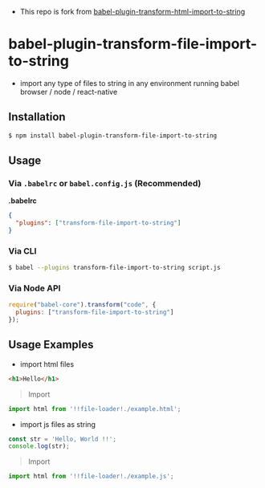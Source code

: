 - This repo is fork from [babel-plugin-transform-html-import-to-string](https://github.com/yeiniel/babel-plugin-transform-html-import-to-string)

# babel-plugin-transform-file-import-to-string

- import any type of files to string in any environment running babel browser / node / react-native 

## Installation

```sh
$ npm install babel-plugin-transform-file-import-to-string
```
## Usage

### Via `.babelrc` or `babel.config.js` (Recommended)

**.babelrc**

```json
{
  "plugins": ["transform-file-import-to-string"]
}
```

### Via CLI

```sh
$ babel --plugins transform-file-import-to-string script.js
```

### Via Node API

```javascript
require("babel-core").transform("code", {
  plugins: ["transform-file-import-to-string"]
});
```


## Usage Examples

- import html files
```html
<h1>Hello</h1>
```

> Import

```js
import html from '!!file-loader!./example.html';
```


- import js files as string
```js
const str = 'Hello, World !!';
console.log(str);

```

> Import

```js
import html from '!!file-loader!./example.js';
```
